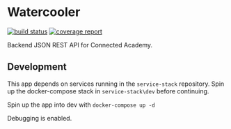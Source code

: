 # Watercooler

[![build status](https://openlab.ncl.ac.uk/gitlab/connected-academy/watercooler/badges/master/build.svg)](https://openlab.ncl.ac.uk/gitlab/connected-academy/watercooler/commits/master) [![coverage report](https://openlab.ncl.ac.uk/gitlab/connected-academy/watercooler/badges/master/coverage.svg)](https://openlab.ncl.ac.uk/gitlab/connected-academy/watercooler/commits/master)

Backend JSON REST API for Connected Academy.

## Development

This app depends on services running in the `service-stack` repository. Spin up the docker-compose stack in `service-stack\dev` before continuing.

Spin up the app into dev with `docker-compose up -d`

Debugging is enabled.